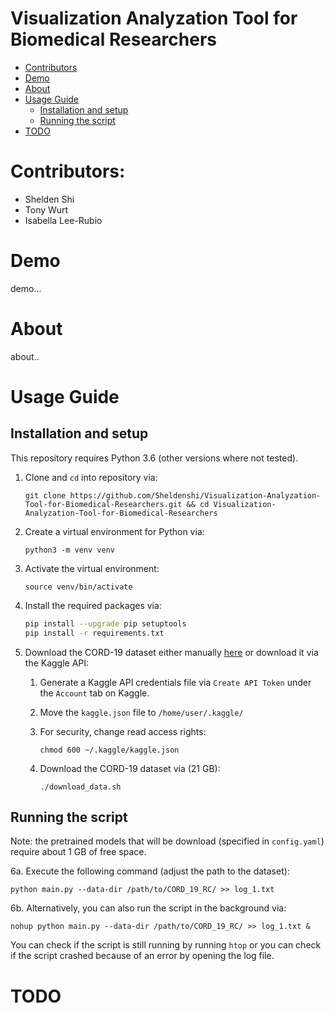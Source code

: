 # Visualization Analyzation Tool for Biomedical Researchers
- [Contributors](#contributors)
- [Demo](#demo)
- [About](#about)
- [Usage Guide](#usage-guide)
   - [Installation and setup](#installation-and-setup)
   - [Running the script](#running-the-script)
- [TODO](#todo)
# Contributors:
* Shelden Shi
* Tony Wurt
* Isabella Lee-Rubio
# Demo
demo...
# About
about..
# Usage Guide
## Installation and setup
This repository requires Python 3.6 (other versions where not tested).

1. Clone and `cd` into repository via: 

   `git clone https://github.com/Sheldenshi/Visualization-Analyzation-Tool-for-Biomedical-Researchers.git && cd Visualization-Analyzation-Tool-for-Biomedical-Researchers`

2. Create a virtual environment for Python via: 

   `python3 -m venv venv`

3. Activate the virtual environment: 

   `source venv/bin/activate`

4. Install the required packages via: 

   ```bash
   pip install --upgrade pip setuptools
   pip install -r requirements.txt
   ```

5. Download the CORD-19 dataset either manually [here](https://www.kaggle.com/allen-institute-for-ai/CORD-19-research-challenge) or download it via the Kaggle API:

   1. Generate a Kaggle API credentials file via `Create API Token` under the `Account` tab on Kaggle.

   2. Move the `kaggle.json` file to `/home/user/.kaggle/`

   3. For security, change read access rights: 

      `chmod 600 ~/.kaggle/kaggle.json` 

   4. Download the CORD-19 dataset via (21 GB):

      `./download_data.sh`

## Running the script

Note: the pretrained models that will be download (specified in `config.yaml`) require about 1 GB of free space.

6a. Execute the following command (adjust the path to the dataset): 

`python main.py --data-dir /path/to/CORD_19_RC/ >> log_1.txt`

6b. Alternatively, you can also run the script in the background via:

`nohup python main.py --data-dir /path/to/CORD_19_RC/ >> log_1.txt &`

You can check if the script is still running by running `htop` or you can check if the script crashed because of an error by opening the log file.

# TODO

